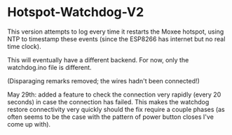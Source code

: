 # Hotspot-Watchdog-V2
This version attempts to log every time it restarts the Moxee hotspot, using NTP to timestamp these events (since the ESP8266 has internet but no real time clock).


This will eventually have a different backend. For now, only the watchdog.ino file is different.

(Disparaging remarks removed; the wires hadn't been connected!)

May 29th: added a feature to check the connection very rapidly (every 20 seconds) in case the connection has failed.  This makes the watchdog restore connectivity very quickly should the fix require a couple phases (as often seems to be the case with the pattern of power button closes I've come up with).
